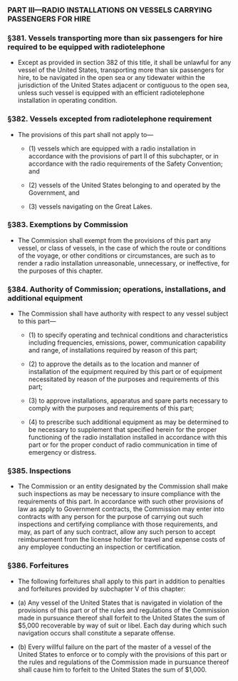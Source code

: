 ### PART III—RADIO INSTALLATIONS ON VESSELS CARRYING PASSENGERS FOR HIRE

### §381. Vessels transporting more than six passengers for hire required to be equipped with radiotelephone
* Except as provided in section 382 of this title, it shall be unlawful for any vessel of the United States, transporting more than six passengers for hire, to be navigated in the open sea or any tidewater within the jurisdiction of the United States adjacent or contiguous to the open sea, unless such vessel is equipped with an efficient radiotelephone installation in operating condition.

### §382. Vessels excepted from radiotelephone requirement
* The provisions of this part shall not apply to—

  * (1) vessels which are equipped with a radio installation in accordance with the provisions of part II of this subchapter, or in accordance with the radio requirements of the Safety Convention; and

  * (2) vessels of the United States belonging to and operated by the Government, and

  * (3) vessels navigating on the Great Lakes.

### §383. Exemptions by Commission
* The Commission shall exempt from the provisions of this part any vessel, or class of vessels, in the case of which the route or conditions of the voyage, or other conditions or circumstances, are such as to render a radio installation unreasonable, unnecessary, or ineffective, for the purposes of this chapter.

### §384. Authority of Commission; operations, installations, and additional equipment
* The Commission shall have authority with respect to any vessel subject to this part—

  * (1) to specify operating and technical conditions and characteristics including frequencies, emissions, power, communication capability and range, of installations required by reason of this part;

  * (2) to approve the details as to the location and manner of installation of the equipment required by this part or of equipment necessitated by reason of the purposes and requirements of this part;

  * (3) to approve installations, apparatus and spare parts necessary to comply with the purposes and requirements of this part;

  * (4) to prescribe such additional equipment as may be determined to be necessary to supplement that specified herein for the proper functioning of the radio installation installed in accordance with this part or for the proper conduct of radio communication in time of emergency or distress.

### §385. Inspections
* The Commission or an entity designated by the Commission shall make such inspections as may be necessary to insure compliance with the requirements of this part. In accordance with such other provisions of law as apply to Government contracts, the Commission may enter into contracts with any person for the purpose of carrying out such inspections and certifying compliance with those requirements, and may, as part of any such contract, allow any such person to accept reimbursement from the license holder for travel and expense costs of any employee conducting an inspection or certification.

### §386. Forfeitures
* The following forfeitures shall apply to this part in addition to penalties and forfeitures provided by subchapter V of this chapter:

* (a) Any vessel of the United States that is navigated in violation of the provisions of this part or of the rules and regulations of the Commission made in pursuance thereof shall forfeit to the United States the sum of $5,000 recoverable by way of suit or libel. Each day during which such navigation occurs shall constitute a separate offense.

* (b) Every willful failure on the part of the master of a vessel of the United States to enforce or to comply with the provisions of this part or the rules and regulations of the Commission made in pursuance thereof shall cause him to forfeit to the United States the sum of $1,000.